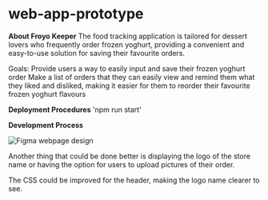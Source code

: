 # web-app-prototype

**About Froyo Keeper**
The food tracking application is tailored for dessert lovers who frequently order frozen yoghurt, providing a convenient and easy-to-use solution for saving their favourite orders. 

Goals:
Provide users a way to easily input and save their frozen yoghurt order 
Make a list of orders that they can easily view and remind them what they liked and disliked, making it easier for them to reorder their favourite frozen yoghurt flavours

**Deployment Procedures**
'npm run start'

**Development Process**

![Figma webpage design](Figmawebpagedesign.png)


Another thing that could be done better is displaying the logo of the store name or having the option for users to upload pictures of their order. 

The CSS could be improved for the header, making the logo name clearer to see. 
